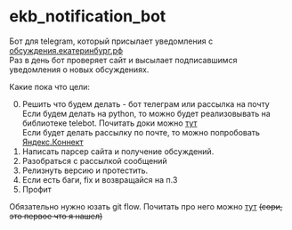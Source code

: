 # ekb_notification_bot

Бот для telegram, который присылает уведомления с [обсуждения.екатеринбург.рф](https://xn--90agdcm3aczs9j.xn--80acgfbsl1azdqr.xn--p1ai/#tab2)     
Раз в день бот проверяет сайт и высылает подписавшимся уведомления о новых обсуждениях. 

Какие пока что цели:

0. Решить что будем делать - бот телеграм или рассылка на почту       
   Если будем делать на python, то можно будет реализовывать на библиотеке telebot. Почитать доки можно [тут](https://github.com/eternnoir/pyTelegramBotAPI)      
   Если будет делать рассылку по почте, то можно попробовать [Яндекс.Коннект](https://connect.yandex.ru/)    
1. Написать парсер сайта и получение обсуждений.
2. Разобраться с рассылкой сообщений
3. Релизнуть версию и протестить.
4. Если есть баги, fix и возвращайся на п.3
5. Профит

Обязательно нужно юзать git flow. Почитать про него можно [тут](https://danielkummer.github.io/git-flow-cheatsheet/index.ru_RU.html) ~~(сори, это первое что я нашел)~~
